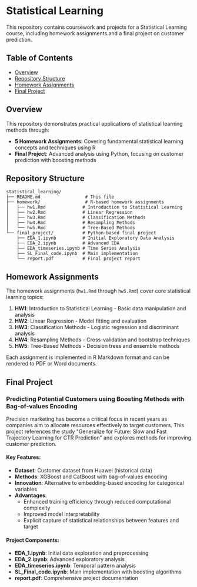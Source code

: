 # Statistical Learning 

This repository contains coursework and projects for a Statistical Learning course, including homework assignments and a final project on customer prediction.

## Table of Contents

- [Overview](#overview)
- [Repository Structure](#repository-structure)
- [Homework Assignments](#homework-assignments)
- [Final Project](#final-project)

## Overview

This repository demonstrates practical applications of statistical learning methods through:
- **5 Homework Assignments**: Covering fundamental statistical learning concepts and techniques using R
- **Final Project**: Advanced analysis using Python, focusing on customer prediction with boosting methods

## Repository Structure

```
statistical_learning/
├── README.md                 # This file
├── homework/                 # R-based homework assignments
│   ├── hw1.Rmd              # Introduction to Statistical Learning
│   ├── hw2.Rmd              # Linear Regression
│   ├── hw3.Rmd              # Classification Methods
│   ├── hw4.Rmd              # Resampling Methods
│   └── hw5.Rmd              # Tree-Based Methods
└── final_project/           # Python-based final project
    ├── EDA_1.ipynb          # Initial Exploratory Data Analysis
    ├── EDA_2.ipynb          # Advanced EDA
    ├── EDA_timeseries.ipynb # Time Series Analysis
    ├── SL_Final_code.ipynb  # Main implementation
    └── report.pdf           # Final project report
```

## Homework Assignments

The homework assignments (`hw1.Rmd` through `hw5.Rmd`) cover core statistical learning topics:

1. **HW1**: Introduction to Statistical Learning - Basic data manipulation and analysis
2. **HW2**: Linear Regression - Model fitting and evaluation
3. **HW3**: Classification Methods - Logistic regression and discriminant analysis
4. **HW4**: Resampling Methods - Cross-validation and bootstrap techniques
5. **HW5**: Tree-Based Methods - Decision trees and ensemble methods

Each assignment is implemented in R Markdown format and can be rendered to PDF or Word documents.

## Final Project

### Predicting Potential Customers using Boosting Methods with Bag-of-values Encoding

Precision marketing has become a critical focus in recent years as companies aim to allocate resources effectively to target customers. This project references the study "Generalize for Future: Slow and Fast Trajectory Learning for CTR Prediction" and explores methods for improving customer prediction.

#### Key Features:
- **Dataset**: Customer dataset from Huawei (historical data)
- **Methods**: XGBoost and CatBoost with bag-of-values encoding
- **Innovation**: Alternative to embedding-based encoding for categorical variables
- **Advantages**: 
  - Enhanced training efficiency through reduced computational complexity
  - Improved model interpretability
  - Explicit capture of statistical relationships between features and target

#### Project Components:
- **EDA_1.ipynb**: Initial data exploration and preprocessing
- **EDA_2.ipynb**: Advanced exploratory analysis
- **EDA_timeseries.ipynb**: Temporal pattern analysis
- **SL_Final_code.ipynb**: Main implementation with boosting algorithms
- **report.pdf**: Comprehensive project documentation

